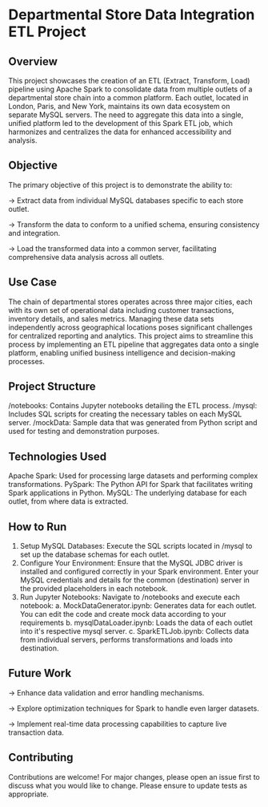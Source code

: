 # Departmental Store Data Integration ETL Project
## Overview
This project showcases the creation of an ETL (Extract, Transform, Load) pipeline using Apache Spark to consolidate data from multiple outlets of a departmental store chain into a common platform. Each outlet, located in London, Paris, and New York, maintains its own data ecosystem on separate MySQL servers. The need to aggregate this data into a single, unified platform led to the development of this Spark ETL job, which harmonizes and centralizes the data for enhanced accessibility and analysis.


## Objective
The primary objective of this project is to demonstrate the ability to:

-> Extract data from individual MySQL databases specific to each store outlet.

-> Transform the data to conform to a unified schema, ensuring consistency and integration.

-> Load the transformed data into a common server, facilitating comprehensive data analysis across all outlets.


## Use Case
The chain of departmental stores operates across three major cities, each with its own set of operational data including customer transactions, inventory details, and sales metrics. Managing these data sets independently across geographical locations poses significant challenges for centralized reporting and analytics. This project aims to streamline this process by implementing an ETL pipeline that aggregates data onto a single platform, enabling unified business intelligence and decision-making processes.


## Project Structure
/notebooks: Contains Jupyter notebooks detailing the ETL process.
/mysql: Includes SQL scripts for creating the necessary tables on each MySQL server.
/mockData: Sample data that was generated from Python script and used for testing and demonstration purposes.


## Technologies Used
Apache Spark: Used for processing large datasets and performing complex transformations.
PySpark: The Python API for Spark that facilitates writing Spark applications in Python.
MySQL: The underlying database for each outlet, from where data is extracted.


## How to Run
1. Setup MySQL Databases: Execute the SQL scripts located in /mysql to set up the database schemas for each outlet.
2. Configure Your Environment:
Ensure that the MySQL JDBC driver is installed and configured correctly in your Spark environment.
Enter your MySQL credentials and details for the common (destination) server in the provided placeholders in each notebook.
3. Run Jupyter Notebooks:
Navigate to /notebooks and execute each notebook:
  a. MockDataGenerator.ipynb: Generates data for each outlet. You can edit the code and create mock data according to your requirements
  b. mysqlDataLoader.ipynb: Loads the data of each outlet into it's respective mysql server.
  c. SparkETLJob.ipynb: Collects data from individual servers, performs transformations and loads into destination.


## Future Work

-> Enhance data validation and error handling mechanisms.

-> Explore optimization techniques for Spark to handle even larger datasets.

-> Implement real-time data processing capabilities to capture live transaction data.


## Contributing
Contributions are welcome! For major changes, please open an issue first to discuss what you would like to change. Please ensure to update tests as appropriate.
